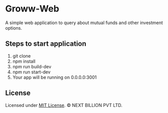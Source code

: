 
# Groww-Web
A simple web application to query about mutual funds and other investment options.

## Steps to start application
1. git clone
2. npm install
3. npm run build-dev
4. npm run start-dev
5. Your app will be running on 0.0.0.0:3001

## License
Licensed under [MIT License](LICENSE). © NEXT BILLION PVT LTD.
